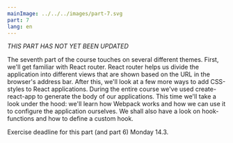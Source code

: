 ```yaml
---
mainImage: ../../../images/part-7.svg
part: 7
lang: en
---
```


<div class="intro">

<i>*THIS PART HAS NOT YET BEEN UPDATED*</i>

The seventh part of the course touches on several different themes. First, we'll get familiar with React router. React router helps us divide the application into different views that are shown based on the URL in the browser's address bar. After this, we'll look at a few more ways to add CSS-styles to React applications. During the entire course we've used create-react-app to generate the body of our applications. This time we'll take a look under the hood: we'll learn how Webpack works and how we can use it to configure the application ourselves. We shall also have a look on hook-functions and how to define a custom hook.

Exercise deadline for this part (and part 6) Monday 14.3.

</div>
